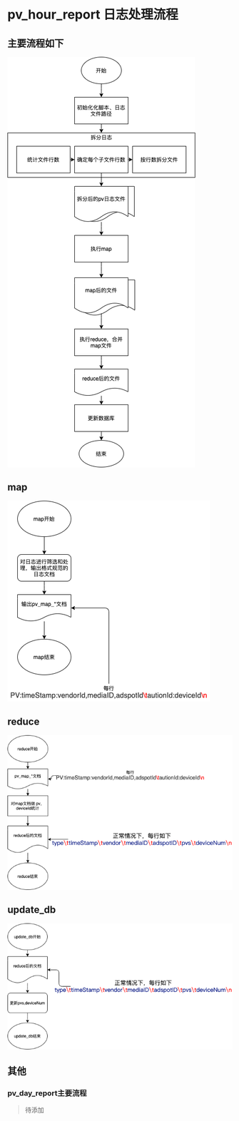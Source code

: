 
# pv_hour_report 日志处理流程

##  主要流程如下
![pv_hour_report_easy-20201127135210-2020-11-27-13-52-11](https://raw.githubusercontent.com/kuangyl-max/markdownMedia/master/pv_hour_report_easy-20201127135210-2020-11-27-13-52-11.png)

## map
![pv_hour_report_easy-20201127135411-2020-11-27-13-54-11](https://raw.githubusercontent.com/kuangyl-max/markdownMedia/master/pv_hour_report_easy-20201127135411-2020-11-27-13-54-11.png)
## reduce
![pv_hour_report_easy-20201127135451-2020-11-27-13-54-52](https://raw.githubusercontent.com/kuangyl-max/markdownMedia/master/pv_hour_report_easy-20201127135451-2020-11-27-13-54-52.png)
## update_db

![pv_hour_report_easy-20201127135618-2020-11-27-13-56-18](https://raw.githubusercontent.com/kuangyl-max/markdownMedia/master/pv_hour_report_easy-20201127135618-2020-11-27-13-56-18.png)
## 其他
### pv_day_report主要流程

> 待添加
